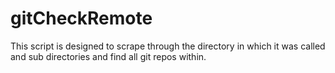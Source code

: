 # gitCheckRemote
This script is designed to scrape through the directory in which it was called and sub directories and find all git repos within.

